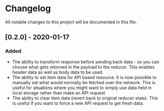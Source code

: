 # Changelog

All notable changes to this project will be documented in this file.

## [0.2.0] - 2020-01-17

### Added

- The ability to transform response before sending back data - so you can choose what gets retorned in the payload to the reducer. This enables header data as well as body data to be used.
- The ability to set item data for API based resource. It is now possible to manually set what would normally be fetched over the network. This is useful for situations where you might want to simply use data held in local storage rather than make an API request
- The ability to clear item data (revert back to original reducer state). This is useful if you want to force a new API request to get fresh data.

